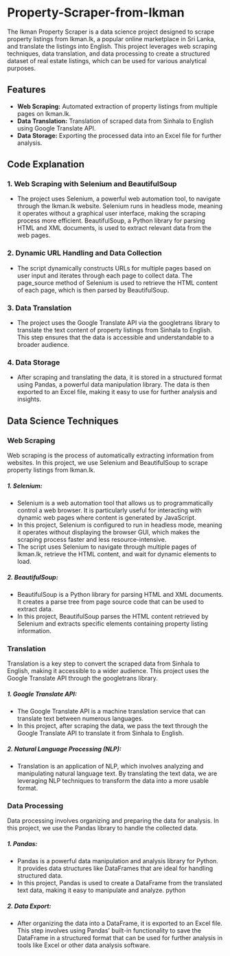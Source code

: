 # Property-Scraper-from-Ikman
The Ikman Property Scraper is a data science project designed to scrape property listings from Ikman.lk, a popular online marketplace in Sri Lanka, and translate the listings into English. This project leverages web scraping techniques, data translation, and data processing to create a structured dataset of real estate listings, which can be used for various analytical purposes.

## Features
- **Web Scraping:** Automated extraction of property listings from multiple pages on Ikman.lk.
- **Data Translation:** Translation of scraped data from Sinhala to English using Google Translate API.
- **Data Storage:** Exporting the processed data into an Excel file for further analysis.

## Code Explanation

### 1. Web Scraping with Selenium and BeautifulSoup
- The project uses Selenium, a powerful web automation tool, to navigate through the Ikman.lk website. Selenium runs in headless mode, meaning it operates without a graphical user interface, making the scraping process more efficient. BeautifulSoup, a Python library for parsing HTML and XML documents, is used to extract relevant data from the web pages.

### 2. Dynamic URL Handling and Data Collection
- The script dynamically constructs URLs for multiple pages based on user input and iterates through each page to collect data. The page_source method of Selenium is used to retrieve the HTML content of each page, which is then parsed by BeautifulSoup.

### 3. Data Translation
- The project uses the Google Translate API via the googletrans library to translate the text content of property listings from Sinhala to English. This step ensures that the data is accessible and understandable to a broader audience.

### 4. Data Storage

- After scraping and translating the data, it is stored in a structured format using Pandas, a powerful data manipulation library. The data is then exported to an Excel file, making it easy to use for further analysis and insights.

## Data Science Techniques

### Web Scraping
Web scraping is the process of automatically extracting information from websites. In this project, we use Selenium and BeautifulSoup to scrape property listings from Ikman.lk.

   ##### 1. Selenium:
   - Selenium is a web automation tool that allows us to programmatically control a web browser. It is particularly useful for interacting with dynamic web pages where content is generated by JavaScript.
   - In this project, Selenium is configured to run in headless mode, meaning it operates without displaying the browser GUI, which makes the scraping process faster and less resource-intensive.
   - The script uses Selenium to navigate through multiple pages of Ikman.lk, retrieve the HTML content, and wait for dynamic elements to load.

   ##### 2. BeautifulSoup:
   - BeautifulSoup is a Python library for parsing HTML and XML documents. It creates a parse tree from page source code that can be used to extract data.
   - In this project, BeautifulSoup parses the HTML content retrieved by Selenium and extracts specific elements containing property listing information.

### Translation
Translation is a key step to convert the scraped data from Sinhala to English, making it accessible to a wider audience. This project uses the Google Translate API through the googletrans library.

   ##### 1. Google Translate API:
   - The Google Translate API is a machine translation service that can translate text between numerous languages.
   - In this project, after scraping the data, we pass the text through the Google Translate API to translate it from Sinhala to English.
     
   ##### 2. Natural Language Processing (NLP):
   - Translation is an application of NLP, which involves analyzing and manipulating natural language text. By translating the text data, we are leveraging NLP techniques to transform the data into a more usable format.

### Data Processing
Data processing involves organizing and preparing the data for analysis. In this project, we use the Pandas library to handle the collected data.

   ##### 1. Pandas:
   - Pandas is a powerful data manipulation and analysis library for Python. It provides data structures like DataFrames that are ideal for handling structured data.
   - In this project, Pandas is used to create a DataFrame from the translated text data, making it easy to manipulate and analyze.
python
   ##### 2. Data Export:
   - After organizing the data into a DataFrame, it is exported to an Excel file. This step involves using Pandas' built-in functionality to save the DataFrame in a structured format that can be used for further analysis in tools like Excel or other data analysis software.
